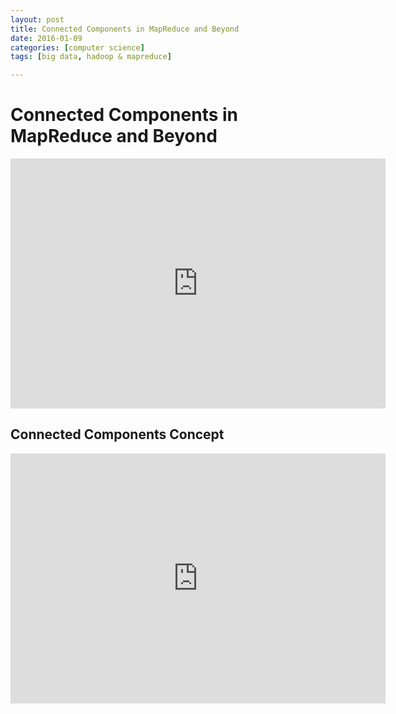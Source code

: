 ```yaml
---
layout: post
title: Connected Components in MapReduce and Beyond
date: 2016-01-09
categories: [computer science]
tags: [big data, hadoop & mapreduce]

---
```



# Connected Components in MapReduce and Beyond

<iframe width="600" height="400" src="https://www.youtube.com/embed/Io1x6mQlh1E" frameborder="0" allowfullscreen></iframe>


## Connected Components Concept
<iframe width="600" height="400" src="https://www.youtube.com/embed/lRzbE739Cnw" frameborder="0" allowfullscreen></iframe>